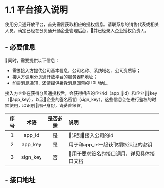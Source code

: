 # 1.1 平台接入说明

使用分贝通开放平台，首先需要获取相应的授权信息。请联系您的销售代表或相关人员，确定已经在分贝通开通企业管理后台，并已经录入企业授权负责人。

## - 必要信息

同时，需要提供以下信息：

- 需要接入方提供公司基本信息，公司名称、系统域名、公司资质等；
- 接入方调用分贝通开放平台的服务器IP地址；
- 如需消息通知，还请提供接受消息回调的URL地址。

接入方企业在获得分贝通授权后，会获得相应的企业id（app_id）和企业key（app_key），以及企业的签名密钥（sign_key）。这些信息会在进行鉴权的时候使用，以识别用户身份，请妥善保管。

|序号|术语|是否必需|说明|
|:--:|:--:|:--:|:---|
|1|app_id|是|识别接入公司的id|
|2|app_key|是|用于和app_id一起获取授权认证的密钥|
|3|sign_key|否|用于要求签名的接口调用，详见具体接口文档|

## - 接口地址
